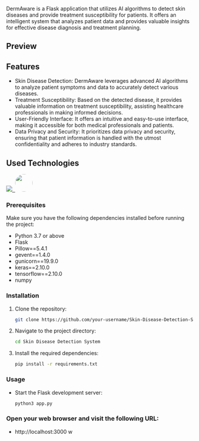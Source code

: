 <div style="display: flex; align-items: center;">
 
</div>

 DermAware is a Flask application that utilizes AI algorithms to detect skin diseases and provide treatment susceptibility for patients. It offers an intelligent system that analyzes patient data and provides valuable insights for effective disease diagnosis and treatment planning.

## Preview



## Features

- Skin Disease Detection: DermAware leverages advanced AI algorithms to analyze patient symptoms and data to accurately detect various diseases.
- Treatment Susceptibility: Based on the detected disease, it provides valuable information on treatment susceptibility, assisting healthcare professionals in making informed decisions.
- User-Friendly Interface: It offers an intuitive and easy-to-use interface, making it accessible for both medical professionals and patients.
- Data Privacy and Security: It prioritizes data privacy and security, ensuring that patient information is handled with the utmost confidentiality and adheres to industry standards.


<!--h1 without bottom border-->
## Used Technologies
<!--tech stack icons-->
<p>
  <a href="https://skillicons.dev">
    <img src="https://skillicons.dev/icons?i=css,github,html,js,py,tensorflow,vscode&perline=14" />
    <img/>
    <img src="https://upload.wikimedia.org/wikipedia/commons/0/04/ChatGPT_logo.svg" width="47" height="47" 
      style="height:47px;width:auto;border-radius:8rem;overflow: hidden"/>
      
    
  </a>
</p>

### Prerequisites
Make sure you have the following dependencies installed before running the project:

- Python 3.7 or above
- Flask
- Pillow==5.4.1
- gevent==1.4.0
- gunicorn==19.9.0
- keras==2.10.0
- tensorflow==2.10.0
- numpy

### Installation

1. Clone the repository:

   ```bash
   git clone https://github.com/your-username/Skin-Disease-Detection-System.git

2. Navigate to the project directory:

   ```bash
   cd Skin Disease Detection System

3. Install the required dependencies:

   ```bash
   pip install -r requirements.txt
   
### Usage
- Start the Flask development server:
   ```bash
   python3 app.py
  
### Open your web browser and visit the following URL:

- http://localhost:3000
w
